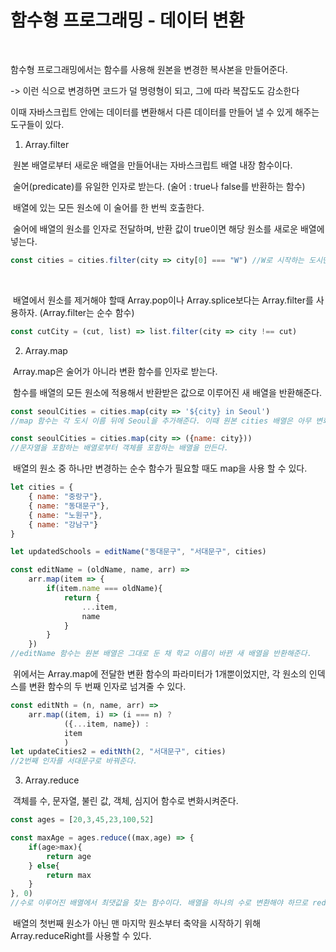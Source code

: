 # 함수형 프로그래밍 - 데이터 변환



​	

함수형 프로그래밍에서는 함수를 사용해 원본을 변경한 복사본을 만들어준다.

  -> 이런 식으로 변경하면 코드가 덜 명령형이 되고, 그에 따라 복잡도도 감소한다

이때 자바스크립트 안에는 데이터를 변환해서 다른 데이터를 만들어 낼 수 있게 해주는 도구들이 있다.

1) Array.filter

​	원본 배열로부터  새로운 배열을 만들어내는 자바스크립트 배열 내장 함수이다.

​	술어(predicate)를 유일한 인자로 받는다. (술어 : true나 false를 반환하는 함수)

​	배열에 있는 모든 원소에 이 술어를 한 번씩 호출한다.

​	술어에 배열의 원소를 인자로 전달하며, 반환 값이 true이면 해당 원소를 새로운 배열에 넣는다.



```javascript
const cities = cities.filter(city => city[0] === "W") //W로 시작하는 도시만 뽑아 새로운 배열을 만들어주자.
```

​	

​	배열에서 원소를 제거해야 할때 Array.pop이나 Array.splice보다는 Array.filter를 사용하자. (Array.filter는 순수 함수)

```javascript
const cutCity = (cut, list) => list.filter(city => city !== cut)
```



2) Array.map

​	Array.map은 술어가 아니라 변환 함수를 인자로 받는다.

​	함수를 배열의 모든 원소에 적용해서 반환받은 값으로 이루어진 새 배열을 반환해준다.

```javascript
const seoulCities = cities.map(city => '${city} in Seoul')
//map 함수는 각 도시 이름 뒤에 Seoul을 추가해준다. 이때 원본 cities 배열은 아무 변화가 없다.
```

```javascript
const seoulCities = cities.map(city => ({name: city}))
//문자열을 포함하는 배열로부터 객체를 포함하는 배열을 만든다.
```

​	배열의 원소 중 하나만 변경하는 순수 함수가 필요할 때도 map을 사용 할 수 있다.

```javascript
let cities = {
    { name: "중랑구"},
    { name: "동대문구"},
    { name: "노원구"},
    { name: "강남구"}
}

let updatedSchools = editName("동대문구", "서대문구", cities)

const editName = (oldName, name, arr) =>
	arr.map(item => {
        if(item.name === oldName){
            return {
                ...item,
                name
            }
        }
    })
//editName 함수는 원본 배열은 그대로 둔 채 학교 이름이 바뀐 새 배열을 반환해준다.
```

​	위에서는 Array.map에 전달한 변환 함수의 파라미터가 1개뿐이었지만, 각 원소의 인덱스를 변환 함수의 두 번째 인자로 넘겨줄 수 있다.

```javascript
const editNth = (n, name, arr) =>
	arr.map((item, i) => (i === n) ?
            ({...item, name}) :
            item
            )
let updateCities2 = editNth(2, "서대문구", cities)
//2번째 인자를 서대문구로 바꿔준다.
```



3) Array.reduce

​	객체를 수, 문자열, 불린 값, 객체, 심지어 함수로 변화시켜준다.

```javascript
const ages = [20,3,45,23,100,52]

const maxAge = ages.reduce((max,age) => {
    if(age>max){
        return age
    } else{
        return max
    }
}, 0)
//수로 이루어진 배열에서 최댓값을 찾는 함수이다. 배열을 하나의 수로 변환해야 하므로 reduce를 사용했다.
```

​	배열의 첫번째 원소가 아닌 맨 마지막 원소부터 축약을 시작하기 위해 Array.reduceRight를 사용할 수 있다.